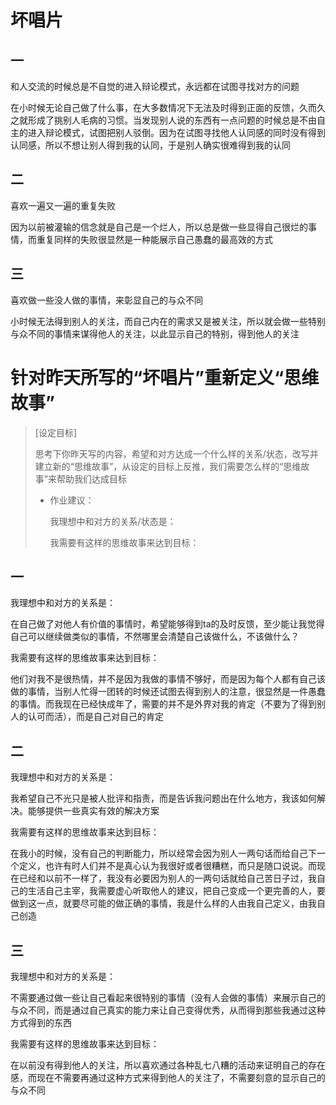 # 坏唱片

## 一

和人交流的时候总是不自觉的进入辩论模式，永远都在试图寻找对方的问题

在小时候无论自己做了什么事，在大多数情况下无法及时得到正面的反馈，久而久之就形成了挑别人毛病的习惯。当发现别人说的东西有一点问题的时候总是不由自主的进入辩论模式，试图把别人驳倒。因为在试图寻找他人认同感的同时没有得到认同感，所以不想让别人得到我的认同，于是别人确实很难得到我的认同

## 二

喜欢一遍又一遍的重复失败

因为以前被灌输的信念就是自己是一个烂人，所以总是做一些显得自己很烂的事情，而重复同样的失败很显然是一种能展示自己愚蠢的最高效的方式

## 三

喜欢做一些没人做的事情，来彰显自己的与众不同

小时候无法得到别人的关注，而自己内在的需求又是被关注，所以就会做一些特别与众不同的事情来谋得他人的关注，以此显示自己的特别，得到他人的关注

# 针对昨天所写的“坏唱片”重新定义“思维故事”

> [设定目标]
>
> 思考下你昨天写的内容，希望和对方达成一个什么样的关系/状态，改写并建立新的“思维故事”，从设定的目标上反推，我们需要怎么样的“思维故事”来帮助我们达成目标
>
> * 作业建议：
>
>   我理想中和对方的关系/状态是：
>
>   我需要有这样的思维故事来达到目标：

## 一

我理想中和对方的关系是：

在自己做了对他人有价值的事情时，希望能够得到ta的及时反馈，至少能让我觉得自己可以继续做类似的事情，不然哪里会清楚自己该做什么，不该做什么？

我需要有这样的思维故事来达到目标：

他们对我不是很热情，并不是因为我做的事情不够好，而是因为每个人都有自己该做的事情，当别人忙得一团转的时候还试图去得到别人的注意，很显然是一件愚蠢的事情。而我现在已经快成年了，需要的并不是外界对我的肯定（不要为了得到别人的认可而活），而是自己对自己的肯定

## 二

我理想中和对方的关系是：

我希望自己不光只是被人批评和指责，而是告诉我问题出在什么地方，我该如何解决。能够提供一些真实有效的解决方案

我需要有这样的思维故事来达到目标：

在我小的时候，没有自己的判断能力，所以经常会因为别人一两句话而给自己下一个定义，也许有时人们并不是真心认为我很好或者很糟糕，而只是随口说说。而现在已经和以前不一样了，我没有必要因为别人的一两句话就给自己苦日子过，我自己的生活自己主宰，我需要虚心听取他人的建议，把自己变成一个更完善的人，要做到这一点，就要尽可能的做正确的事情，我是什么样的人由我自己定义，由我自己创造

## 三

我理想中和对方的关系是：

不需要通过做一些让自己看起来很特别的事情（没有人会做的事情）来展示自己的与众不同，而是通过自己真实的能力来让自己变得优秀，从而得到那些我通过这种方式得到的东西

我需要有这样的思维故事来达到目标：

在以前没有得到他人的关注，所以喜欢通过各种乱七八糟的活动来证明自己的存在感，而现在不需要再通过这种方式来得到他人的关注了，不需要刻意的显示自己的与众不同